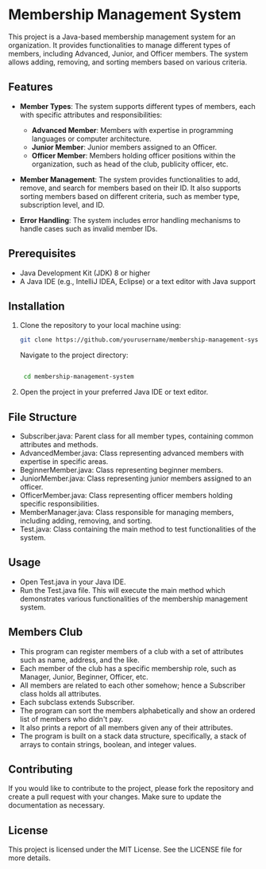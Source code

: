 # Membership Management System

This project is a Java-based membership management system for an organization. It provides functionalities to manage different types of members, including Advanced, Junior, and Officer members. The system allows adding, removing, and sorting members based on various criteria.

## Features

- **Member Types**: The system supports different types of members, each with specific attributes and responsibilities:
  - **Advanced Member**: Members with expertise in programming languages or computer architecture.
  - **Junior Member**: Junior members assigned to an Officer.
  - **Officer Member**: Members holding officer positions within the organization, such as head of the club, publicity officer, etc.

- **Member Management**: The system provides functionalities to add, remove, and search for members based on their ID. It also supports sorting members based on different criteria, such as member type, subscription level, and ID.

- **Error Handling**: The system includes error handling mechanisms to handle cases such as invalid member IDs.

## Prerequisites

- Java Development Kit (JDK) 8 or higher
- A Java IDE (e.g., IntelliJ IDEA, Eclipse) or a text editor with Java support

## Installation

1. Clone the repository to your local machine using:

   ```bash
   git clone https://github.com/yourusername/membership-management-system.git
   ```
   
    Navigate to the project directory:
   ```bash

    cd membership-management-system
      ```

2. Open the project in your preferred Java IDE or text editor.

## File Structure

-   Subscriber.java: Parent class for all member types, containing common attributes and methods.
-   AdvancedMember.java: Class representing advanced members with expertise in specific areas.
-   BeginnerMember.java: Class representing beginner members.
-   JuniorMember.java: Class representing junior members assigned to an officer.
-   OfficerMember.java: Class representing officer members holding specific responsibilities.
-   MemberManager.java: Class responsible for managing members, including adding, removing, and sorting.
-   Test.java: Class containing the main method to test functionalities of the system.

## Usage

-   Open Test.java in your Java IDE.
-   Run the Test.java file. This will execute the main method which demonstrates various functionalities of the membership management system.

## Members Club

- This program can register members of a club with a set of attributes such as name, address, and the like.
- Each member of the club has a specific membership role, such as Manager, Junior, Beginner, Officer, etc.
- All members are related to each other somehow; hence a Subscriber class holds all attributes.
- Each subclass extends Subscriber.
- The program can sort the members alphabetically and show an ordered list of members who didn't pay.
- It also prints a report of all members given any of their attributes.
- The program is built on a stack data structure, specifically, a stack of arrays to contain strings, boolean, and integer values.

## Contributing

If you would like to contribute to the project, please fork the repository and create a pull request with your changes. Make sure to update the documentation as necessary.

## License

This project is licensed under the MIT License. See the LICENSE file for more details.
